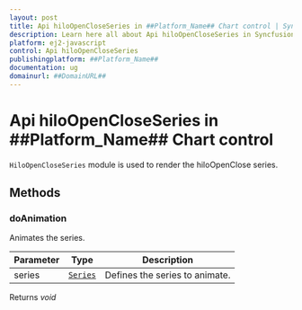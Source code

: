 ```yaml
---
layout: post
title: Api hiloOpenCloseSeries in ##Platform_Name## Chart control | Syncfusion
description: Learn here all about Api hiloOpenCloseSeries in Syncfusion ##Platform_Name## Chart control of Syncfusion Essential JS 2 and more.
platform: ej2-javascript
control: Api hiloOpenCloseSeries 
publishingplatform: ##Platform_Name##
documentation: ug
domainurl: ##DomainURL##
---
```


# Api hiloOpenCloseSeries in ##Platform_Name## Chart control

`HiloOpenCloseSeries` module is used to render the hiloOpenClose series.

## Methods

### doAnimation

Animates the series.

| Parameter | Type | Description |
|------|------|-------------|
| series |  [`Series`](./api-series.html) | Defines the series to animate. |

Returns *void*
